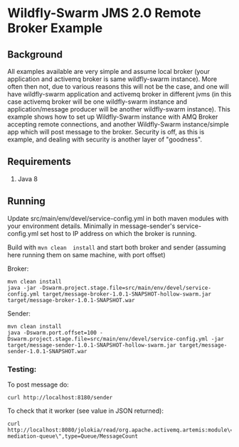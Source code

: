 # Wildfly-Swarm JMS 2.0 Remote Broker Example


## Background

All examples available are very simple and assume local broker (your application and activemq broker is same wildfly-swarm instance). More often then not, due to various reasons
this will not be the case, and one will have wildfly-swarm application and activemq broker in different jvms (in this case activemq broker will be one wildfly-swarm instance and application/message producer will be another wildfly-swarm instance).
This example shows how to set up Wildfly-Swarm instance with AMQ Broker accepting remote connections, and another Wildfly-Swarm instance/simple app which will post message to the broker. Security is off, as this is example, and dealing with security is another layer of "goodness".

## Requirements

1. Java 8

## Running

Update src/main/env/devel/service-config.yml in both maven modules with your environment details.
Minimally in message-sender's service-config.yml set host to IP address on which the broker is running.

Build with `mvn clean  install` and start both broker and sender (assuming here running them on same machine, with port offset)

Broker:
```
mvn clean install
java -jar -Dswarm.project.stage.file=src/main/env/devel/service-config.yml target/message-broker-1.0.1-SNAPSHOT-hollow-swarm.jar target/message-broker-1.0.1-SNAPSHOT.war
```

Sender:
```
mvn clean install
java -Dswarm.port.offset=100 -Dswarm.project.stage.file=src/main/env/devel/service-config.yml -jar target/message-sender-1.0.1-SNAPSHOT-hollow-swarm.jar target/message-sender-1.0.1-SNAPSHOT.war
```

### Testing:

To post message do:

```
curl http://localhost:8180/sender
```

To check that it worker (see value in JSON returned):
```
curl http://localhost:8080/jolokia/read/org.apache.activemq.artemis:module\=JMS,name\=\"clustered-mediation-queue\",type=Queue/MessageCount
```
